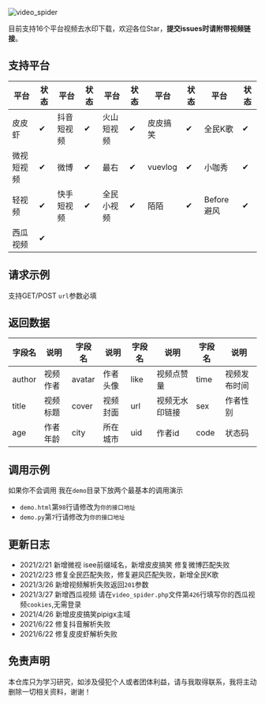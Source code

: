 ![video_spider](https://socialify.git.ci/5ime/video_spider/image?description=1&descriptionEditable=%E6%94%AF%E6%8C%8116%E4%B8%AA%E7%9F%AD%E8%A7%86%E9%A2%91%E5%B9%B3%E5%8F%B0%E5%8E%BB%E6%B0%B4%E5%8D%B0%E4%B8%8B%E8%BD%BD&font=Inter&forks=1&language=1&owner=1&pattern=Circuit%20Board&stargazers=1&theme=Light)

目前支持16个平台视频去水印下载，欢迎各位Star，**提交issues时请附带视频链接**。

## 支持平台

| 平台 | 状态| 平台 | 状态| 平台 | 状态| 平台 | 状态| 平台 | 状态|
|  ----  | ----  | ----  | ---- |----|----|----|----|----|----|
| 皮皮虾 | ✔ | 抖音短视频 | ✔ | 火山短视频 | ✔| 皮皮搞笑 | ✔ | 全民K歌 | ✔ |
| 微视短视频 | ✔ | 微博 | ✔ | 最右 | ✔| vuevlog | ✔ |小咖秀| ✔|
| 轻视频 | ✔ | 快手短视频 | ✔ | 全民小视频 | ✔|陌陌 | ✔ | Before避风 | ✔ | 开眼 | ✔|
| 西瓜视频 | ✔|

## 请求示例

支持GET/POST `url`参数必填

## 返回数据

| 字段名 | 说明 | 字段名 | 说明 |字段名 | 说明 |字段名 | 说明 |
|  ----  | ----  | ----  | ---- |---- |---- |----|----|
| author | 视频作者| avatar | 作者头像 | like | 视频点赞量 | time | 视频发布时间 |
| title | 视频标题 | cover | 视频封面 | url | 视频无水印链接 | sex  | 作者性别 |
| age | 作者年龄 | city | 所在城市 | uid | 作者id | code | 状态码 |


## 调用示例

如果你不会调用 我在`demo`目录下放两个最基本的调用演示

- `demo.html`第`98`行请修改为`你的接口地址`
- `demo.py`第`7`行请修改为`你的接口地址`

## 更新日志

- 2021/2/21 新增微视 isee前缀域名，新增皮皮搞笑 修复微博匹配失败
- 2021/2/23 修复全民匹配失败，修复避风匹配失败，新增全民K歌
- 2021/3/26 新增视频解析失败返回`201`参数
- 2021/3/27 新增西瓜视频 请在`video_spider.php`文件第`426`行填写你的西瓜视频`cookies`,无需登录
- 2021/4/26 新增皮皮搞笑pipigx主域
- 2021/6/22 修复抖音解析失败
- 2021/6/22 修复皮皮虾解析失败

## 免责声明

本仓库只为学习研究，如涉及侵犯个人或者团体利益，请与我取得联系，我将主动删除一切相关资料，谢谢！
